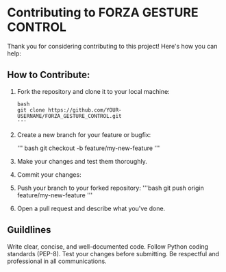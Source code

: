 # Contributing to FORZA GESTURE CONTROL

Thank you for considering contributing to this project! Here's how you can help:

## How to Contribute:
1. Fork the repository and clone it to your local machine:
   ```
   bash
   git clone https://github.com/YOUR-USERNAME/FORZA_GESTURE_CONTROL.git
   '''

2. Create a new branch for your feature or bugfix:

   '''
   bash
   git checkout -b feature/my-new-feature
   '''

3. Make your changes and test them thoroughly.

4. Commit your changes:

5. Push your branch to your forked repository:
   '''bash
   git push origin feature/my-new-feature
   '''

6. Open a pull request and describe what you've done.

## Guildlines
Write clear, concise, and well-documented code.
Follow Python coding standards (PEP-8).
Test your changes before submitting.
Be respectful and professional in all communications.


